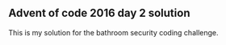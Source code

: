 ## Advent of code 2016 day 2 solution ##

This is my solution for the bathroom security coding challenge.
